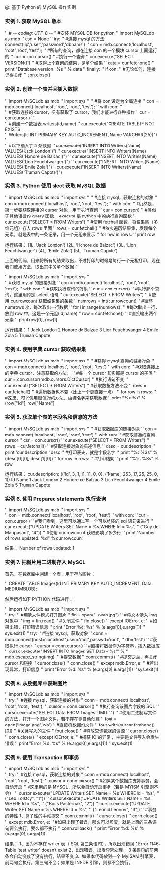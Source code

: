 @: 基于 Python 的 MySQL 操作实例

### 实例 1. 获取 MySQL 版本

'' # -*- coding: UTF-8 -*-
'' #安装 MYSQL DB for python
'' import MySQLdb as mdb
'' con = None
'' try:
'' #连接 mysql 的方法: connect('ip','user','password','dbname')
'' con = mdb.connect('localhost', 'root','root', 'test');
'' #所有的查询，都在连接 con 的一个模块 cursor 上面运行的
'' cur = con.cursor()
'' #执行一个查询
'' cur.execute("SELECT VERSION()")
'' #取得上个查询的结果，是单个结果
'' data = cur.fetchone()
'' print "Database version : %s " % data
'' finally:
'' if con:
'' #无论如何，连接记得关闭
'' con.close()

### 实例 2. 创建一个表并且插入数据

'' import MySQLdb as mdb
'' import sys
'' 
'' #将 con 设定为全局连接
'' con = mdb.connect('localhost', 'root', 'root', 'test');
'' with con:
''  
'' #获取连接的 cursor，只有获取了 cursor，我们才能进行各种操作
'' cur = con.cursor()
''  
'' #创建一个数据表 writers(id,name)
'' cur.execute("CREATE TABLE IF NOT EXISTS \
'' Writers(Id INT PRIMARY KEY AUTO_INCREMENT, Name VARCHAR(25))")
''  
'' #以下插入了 5 条数据
'' cur.execute("INSERT INTO Writers(Name) VALUES('Jack London')")
'' cur.execute("INSERT INTO Writers(Name) VALUES('Honore de Balzac')")
'' cur.execute("INSERT INTO Writers(Name) VALUES('Lion Feuchtwanger')")
'' cur.execute("INSERT INTO Writers(Name) VALUES('Emile Zola')")
'' cur.execute("INSERT INTO Writers(Name) VALUES('Truman Capote')")

### 实例 3. Python 使用 slect 获取 MySQL 数据

'' import MySQLdb as mdb
'' import sys
'' 
'' #连接 mysql，获取连接的对象
'' con = mdb.connect('localhost', 'root', 'root', 'test');
'' with con:
'' #仍然是，第一步要获取连接的 cursor 对象，用于执行查询
'' cur = con.cursor()
'' #类似于其他语言的 query 函数， execute 是 python 中的执行查询函数
'' cur.execute("SELECT * FROM Writers")
'' #使用 fetchall 函数，将结果集（多维元组）存入 rows 里面
'' rows = cur.fetchall()
'' #依次遍历结果集，发现每个元素，就是表中的一条记录，用一个元组来显示
'' for row in rows:
'' print row

运行结果：
(1L, ‘Jack London')
(2L, ‘Honore de Balzac')
(3L, ‘Lion Feuchtwanger')
(4L, ‘Emile Zola')
(5L, ‘Truman Capote')

上面的代码，用来将所有的结果取出，不过打印的时候是每行一个元祖打印，现在我们使用方法，取出其中的单个数据：

'' import MySQLdb as mdb
'' import sys
''  
'' #获取 mysql 的链接对象
'' con = mdb.connect('localhost', 'root', 'root', 'test');
'' with con:
'' #获取执行查询的对象
'' cur = con.cursor()
'' #执行那个查询，这里用的是 select 语句
'' cur.execute("SELECT * FROM Writers")
'' #使用 cur.rowcount 获取结果集的条数
'' numrows = int(cur.rowcount)
'' #循环 numrows 次，每次取出一行数据
'' for i in range(numrows):
'' #每次取出一行，放到 row 中，这是一个元组(id,name)
'' row = cur.fetchone()
'' #直接输出两个元素
'' print row[0], row[1]

运行结果：
1 Jack London
2 Honore de Balzac
3 Lion Feuchtwanger
4 Emile Zola
5 Truman Capote

### 实例 4. 使用字典 cursor 获取结果集

'' import MySQLdb as mdb
'' import sys
'' 
'' #获得 mysql 查询的链接对象
'' con = mdb.connect('localhost', 'root', 'root', 'test')
'' with con:
'' #获取连接上的字典 cursor，注意获取的方法，
'' #每一个 cursor 其实都是 cursor 的子类
'' cur = con.cursor(mdb.cursors.DictCursor)
'' #执行语句不变
'' cur.execute("SELECT * FROM Writers")
'' #获取数据方法不变
'' rows = cur.fetchall()
'' #遍历数据也不变（比上一个更直接一点）
'' for row in rows:
'' #这里，可以使用键值对的方法，由键名字来获取数据
'' print "%s %s" % (row["Id"], row["Name"])

### 实例 5. 获取单个表的字段名和信息的方法

'' import MySQLdb as mdb
'' import sys
'' 
'' #获取数据库的链接对象
'' con = mdb.connect('localhost', 'root', 'root', 'test')
'' with con:
'' #获取普通的查询 cursor
'' cur = con.cursor()
'' cur.execute("SELECT * FROM Writers")
'' rows = cur.fetchall()
'' #获取连接对象的描述信息
'' desc = cur.description
'' print 'cur.description:',desc
'' #打印表头，就是字段名字
'' print "%s %3s" % (desc[0][0], desc[1][0])
'' for row in rows:
'' #打印结果
'' print "%2s %3s" % row

运行结果：
cur.description: ((‘Id', 3, 1, 11, 11, 0, 0), (‘Name', 253, 17, 25, 25, 0, 1))
Id Name
1 Jack London
2 Honore de Balzac
3 Lion Feuchtwanger
4 Emile Zola
5 Truman Capote

### 实例 6. 使用 Prepared statements 执行查询

'' import MySQLdb as mdb
'' import sys
''  
'' con = mdb.connect('localhost', 'root', 'root', 'test')
'' with con:
'' cur = con.cursor()
'' #我们看到，这里可以通过写一个可以组装的 sql 语句来进行
'' cur.execute("UPDATE Writers SET Name = %s WHERE Id = %s",
'' ("Guy de Maupasant", "4"))
'' #使用 cur.rowcount 获取影响了多少行
'' print "Number of rows updated: %d" % cur.rowcount

结果：
Number of rows updated: 1

### 实例 7. 把图片用二进制存入 MySQL

首先，在数据库中创建一个表，用于存放图片：

'' CREATE TABLE Images(Id INT PRIMARY KEY AUTO_INCREMENT, Data MEDIUMBLOB);

然后运行如下 PYTHON 代码进行：

'' import MySQLdb as mdb
'' import sys
''  
'' try:
'' #用读文件模式打开图片
'' fin = open("../web.jpg")
'' #将文本读入 img 对象中
'' img = fin.read()
'' #关闭文件
'' fin.close()
'' except IOError, e:
'' #如果出错，打印错误信息
'' print "Error %d: %s" % (e.args[0],e.args[1])
'' sys.exit(1)
'' try:
'' #链接 mysql，获取对象
'' conn = mdb.connect(host='localhost',user='root',passwd='root',
'' db='test')
'' #获取执行 cursor
'' cursor = conn.cursor()
'' #直接将数据作为字符串，插入数据库
'' cursor.execute("INSERT INTO Images SET Data='%s'" %
'' mdb.escape_string(img))
'' #提交数据
'' conn.commit()
'' #提交之后，再关闭 cursor 和链接
'' cursor.close()
'' conn.close()
'' except mdb.Error, e:
'' #若出现异常，打印信息
'' print "Error %d: %s" % (e.args[0],e.args[1])
'' sys.exit(1)

### 实例 8. 从数据库中获取图片

'' import MySQLdb as mdb
'' import sys
''  
'' try:
'' #连接 mysql，获取连接的对象
'' conn = mdb.connect('localhost', 'root', 'root', 'test');
'' cursor = conn.cursor()
'' #执行查询该图片字段的 SQL
'' cursor.execute("SELECT Data FROM Images LIMIT 1")
'' #使用二进制写文件的方法，打开一个图片文件，若不存在则自动创建
'' fout = open('image.png','wb')
'' #直接将数据如文件
'' fout.write(cursor.fetchone()[0])
'' #关闭写入的文件
'' fout.close()
'' #释放查询数据的资源
'' cursor.close()
'' conn.close()
'' except IOError, e:
'' #捕获 IO 的异常 ，主要是文件写入会发生错误
'' print "Error %d: %s" % (e.args[0],e.args[1])
'' sys.exit(1)

### 实例 9. 使用 Transaction 即事务

'' import MySQLdb as mdb
'' import sys
''  
'' try:
'' #连接 mysql，获取连接的对象
'' conn = mdb.connect('localhost', 'root', 'root', 'test');
'' cursor = conn.cursor()
'' #如果某个数据库支持事务，会自动开启
'' #这里用的是 MYSQL，所以会自动开启事务（若是 MYISM 引擎则不会）
'' cursor.execute("UPDATE Writers SET Name = %s WHERE Id = %s",
'' ("Leo Tolstoy", "1"))
'' cursor.execute("UPDATE Writers SET Name = %s WHERE Id = %s",
'' ("Boris Pasternak", "2"))
'' cursor.execute("UPDATE Writer SET Name = %s WHERE Id = %s",
'' ("Leonid Leonov", "3"))
'' #事务的特性 1、原子性的手动提交
'' conn.commit()
'' cursor.close()
'' conn.close()
'' except mdb.Error, e:
'' #如果出现了错误，那么可以回滚，就是上面的三条语句要么执行，要么都不执行
'' conn.rollback()
'' print "Error %d: %s" % (e.args[0],e.args[1])

结果： 
1、因为不存在 writer 表（ SQL 第三条语句），所以出现错误：Error 1146: Table ‘test.writer' doesn't exist 
2、出现错误，出发异常处理， 3 条语句的前两条会自动变成了没有执行，结果不变 
3、如果本代码放到一个 MyISAM 引擎表，前两句会执行，第三句不会；如果是 INNDB 引擎，则都不会执行。
